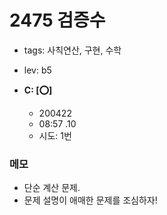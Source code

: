# 2475 검증수
 - tags: 사칙연산, 구현, 수학
 - lev: b5

- **C: [:o:]**
  - 200422
  - 08:57 .10 
  - 시도: 1번

### 메모
 - 단순 계산 문제.
 - 문제 설명이 애매한 문제를 조심하자!



